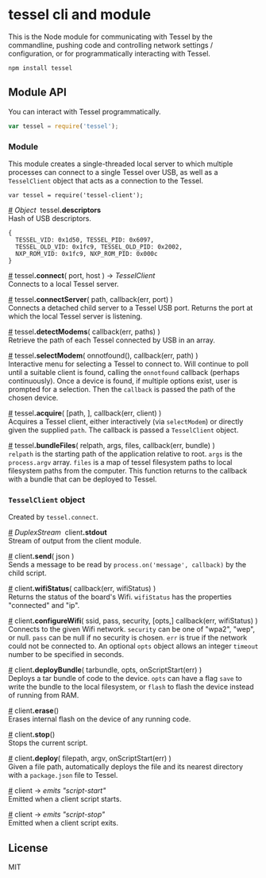 # tessel cli and module

This is the Node module for communicating with Tessel by the commandline, pushing code and controlling network settings / configuration, or for programmatically interacting with Tessel.

```
npm install tessel
```

## Module API

You can interact with Tessel programmatically.

```js
var tessel = require('tessel');
```

<!--markdocs-->
<!--generated by https://github.com/tcr/markdocs-->

### Module
This module creates a single-threaded local server to which multiple processes can connect to a single Tessel over USB, as well as a `TesselClient` object that acts as a connection to the Tessel.

```
var tessel = require('tessel-client');
```

&#x20;<a href="#api-Object-tessel-descriptors" name="api-Object-tessel-descriptors">#</a> <i>Object</i>&nbsp; tessel<b>.descriptors</b>  
Hash of USB descriptors.

```
{
  TESSEL_VID: 0x1d50, TESSEL_PID: 0x6097,
  TESSEL_OLD_VID: 0x1fc9, TESSEL_OLD_PID: 0x2002,
  NXP_ROM_VID: 0x1fc9, NXP_ROM_PID: 0x000c
}
```

&#x20;<a href="#api-tessel-connect-port-host-TesselClient" name="api-tessel-connect-port-host-TesselClient">#</a> tessel<b>.connect</b>( port, host ) &rarr; <i>TesselClient</i>  
Connects to a local Tessel server.

&#x20;<a href="#api-tessel-connectServer-path-callback-err-port-" name="api-tessel-connectServer-path-callback-err-port-">#</a> tessel<b>.connectServer</b>( path, callback(err, port) )  
Connects a detached child server to a Tessel USB port. Returns the port at which the local Tessel server is listening.

&#x20;<a href="#api-tessel-detectModems-callback-err-paths-" name="api-tessel-detectModems-callback-err-paths-">#</a> tessel<b>.detectModems</b>( callback(err, paths) )  
Retrieve the path of each Tessel connected by USB in an array.

&#x20;<a href="#api-tessel-selectModem-onnotfound-callback-err-path-" name="api-tessel-selectModem-onnotfound-callback-err-path-">#</a> tessel<b>.selectModem</b>( onnotfound(), callback(err, path) )  
Interactive menu for selecting a Tessel to connect to. Will continue to poll until a suitable client is found, calling the `onnotfound` callback (perhaps continuously). Once a device is found, if multiple options exist, user is prompted for a selection. Then the `callback` is passed the path of the chosen device.

&#x20;<a href="#api-tessel-acquire-path-callback-err-client-" name="api-tessel-acquire-path-callback-err-client-">#</a> tessel<b>.acquire</b>( [path, ], callback(err, client) )  
Acquires a Tessel client, either interactively (via `selectModem`) or directly given the supplied `path`. The callback is passed a `TesselClient` object.

&#x20;<a href="#api-tessel-bundleFiles-relpath-args-files-callback-err-bundle-" name="api-tessel-bundleFiles-relpath-args-files-callback-err-bundle-">#</a> tessel<b>.bundleFiles</b>( relpath, args, files, callback(err, bundle) )  
`relpath` is the starting path of the application relative to root. `args` is the `process.argv` array. `files` is a map of tessel filesystem paths to local filesystem paths from the computer. This function returns to the callback with a bundle that can be deployed to Tessel.

### `TesselClient` object
Created by `tessel.connect`.

&#x20;<a href="#api-DuplexStream-client-stdout" name="api-DuplexStream-client-stdout">#</a> <i>DuplexStream</i>&nbsp; client<b>.stdout</b>  
Stream of output from the client module.

&#x20;<a href="#api-client-send-json-" name="api-client-send-json-">#</a> client<b>.send</b>( json )  
Sends a message to be read by `process.on('message', callback)` by the child script.

&#x20;<a href="#api-client-wifiStatus-callback-err-wifiStatus-" name="api-client-wifiStatus-callback-err-wifiStatus-">#</a> client<b>.wifiStatus</b>( callback(err, wifiStatus) )  
Returns the status of the board's Wifi. `wifiStatus` has the properties "connected" and "ip".

&#x20;<a href="#api-client-configureWifi-ssid-pass-security-opts-callback-err-wifiStatus-" name="api-client-configureWifi-ssid-pass-security-opts-callback-err-wifiStatus-">#</a> client<b>.configureWifi</b>( ssid, pass, security, [opts,] callback(err, wifiStatus) )  
Connects to the given Wifi network. `security` can be one of "wpa2", "wep", or null. `pass` can be null if no security is chosen. `err` is true if the network could not be connected to. An optional `opts` object allows an integer `timeout` number to be specified in seconds.

&#x20;<a href="#api-client-deployBundle-tarbundle-opts-onScriptStart-err-" name="api-client-deployBundle-tarbundle-opts-onScriptStart-err-">#</a> client<b>.deployBundle</b>( tarbundle, opts, onScriptStart(err) )  
Deploys a tar bundle of code to the device. `opts` can have a flag `save` to write the bundle to the local filesystem, or `flash` to flash the device instead of running from RAM.

&#x20;<a href="#api-client-erase-" name="api-client-erase-">#</a> client<b>.erase</b>()  
Erases internal flash on the device of any running code.

&#x20;<a href="#api-client-stop-" name="api-client-stop-">#</a> client<b>.stop</b>()  
Stops the current script.

&#x20;<a href="#api-client-deploy-filepath-argv-onScriptStart-err-" name="api-client-deploy-filepath-argv-onScriptStart-err-">#</a> client<b>.deploy</b>( filepath, argv, onScriptStart(err) )  
Given a file path, automatically deploys the file and its nearest directory with a `package.json` file to Tessel.

&#x20;<a href="#api-client-emits-script-start-" name="api-client-emits-script-start-">#</a> client &rarr; <i>emits "script-start"</i>  
Emitted when a client script starts.

&#x20;<a href="#api-client-emits-script-stop-" name="api-client-emits-script-stop-">#</a> client &rarr; <i>emits "script-stop"</i>  
Emitted when a client script exits.

<!--/markdocs-->

## License

MIT